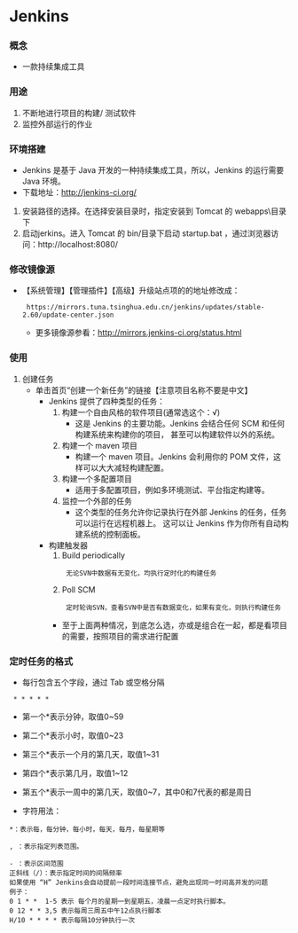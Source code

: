 # Jenkins
### 概念
* 一款持续集成工具

### 用途
1. 不断地进行项目的构建/ 测试软件
2. 监控外部运行的作业

### 环境搭建
* Jenkins 是基于 Java 开发的一种持续集成工具，所以，Jenkins 的运行需要 Java 环境。
* 下载地址：http://jenkins-ci.org/

1. 安装路径的选择。在选择安装目录时，指定安装到 Tomcat 的 webapps\目录下
2. 启动jerkins。进入 Tomcat 的 bin/目录下启动 startup.bat ，通过浏览器访问：http://localhost:8080/

### 修改镜像源
* 【系统管理】【管理插件】【高级】升级站点项的的地址修改成：
   ```
    https://mirrors.tuna.tsinghua.edu.cn/jenkins/updates/stable-2.60/update-center.json
   ```
   * 更多镜像源参看：http://mirrors.jenkins-ci.org/status.html

### 使用
1. 创建任务
   * 单击首页“创建一个新任务”的链接【注意项目名称不要是中文】
     * Jenkins 提供了四种类型的任务：
        1. 构建一个自由风格的软件项目(通常选这个：√)
           * 这是 Jenkins 的主要功能。Jenkins 会结合任何 SCM 和任何构建系统来构建你的项目，
        甚至可以构建软件以外的系统。
        2. 构建一个 maven 项目
           * 构建一个 maven 项目。Jenkins 会利用你的 POM 文件，这样可以大大减轻构建配置。
        3. 构建一个多配置项目
           * 适用于多配置项目，例如多环境测试、平台指定构建等。
        4. 监控一个外部的任务
           * 这个类型的任务允许你记录执行在外部 Jenkins 的任务，任务可以运行在远程机器上。
        这可以让 Jenkins 作为你所有自动构建系统的控制面板。
     * 构建触发器
        1. Build periodically
           ```
            无论SVN中数据有无变化，均执行定时化的构建任务
           ```
        2. Poll SCM
           ```
            定时轮询SVN，查看SVN中是否有数据变化，如果有变化，则执行构建任务
           ```
        * 至于上面两种情况，到底怎么选，亦或是组合在一起，都是看项目的需要，按照项目的需求进行配置
### 定时任务的格式
* 每行包含五个字段，通过 Tab 或空格分隔
```
 * * * * *
```
* 第一个*表示分钟，取值0~59
* 第二个*表示小时，取值0~23
* 第三个*表示一个月的第几天，取值1~31
* 第四个*表示第几月，取值1~12
* 第五个*表示一周中的第几天，取值0~7，其中0和7代表的都是周日

* 字符用法：
```
*：表示每，每分钟，每小时，每天，每月，每星期等

, ：表示指定列表范围。

- ：表示区间范围
正斜线（/）：表示指定时间的间隔频率
如果使用 “H” Jenkins会自动提前一段时间连接节点，避免出现同一时间高并发的问题
例子：
0 1 * *  1-5 表示 每个月的星期一到星期五，凌晨一点定时执行脚本。
0 12 * * 3,5 表示每周三周五中午12点执行脚本
H/10 * * * * 表示每隔10分钟执行一次
```

